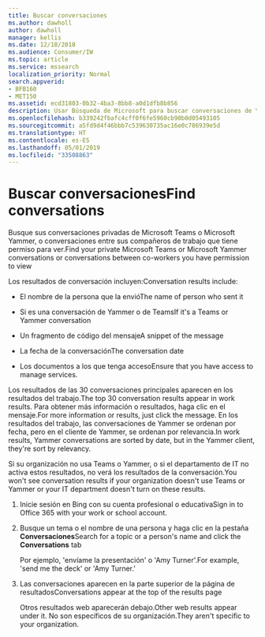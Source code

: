 ```yaml
---
title: Buscar conversaciones
ms.author: dawholl
author: dawholl
manager: kellis
ms.date: 12/18/2018
ms.audience: Consumer/IW
ms.topic: article
ms.service: mssearch
localization_priority: Normal
search.appverid:
- BFB160
- MET150
ms.assetid: ecd31803-0b32-4ba3-8bb8-a0d1dfb8b856
description: Usar Búsqueda de Microsoft para buscar conversaciones de Yammer y Teams y los detalles que verá
ms.openlocfilehash: b339242fbafc4cff0f6fe5960cb90b0d05493105
ms.sourcegitcommit: a5fd9d4f46bbb7c539630735ac16e0c786939e5d
ms.translationtype: HT
ms.contentlocale: es-ES
ms.lasthandoff: 05/01/2019
ms.locfileid: "33508863"
---
```

# <a name="find-conversations"></a><span data-ttu-id="bb35e-103">Buscar conversaciones</span><span class="sxs-lookup"><span data-stu-id="bb35e-103">Find conversations</span></span>

<span data-ttu-id="bb35e-104">Busque sus conversaciones privadas de Microsoft Teams o Microsoft Yammer, o conversaciones entre sus compañeros de trabajo que tiene permiso para ver.</span><span class="sxs-lookup"><span data-stu-id="bb35e-104">Find your private Microsoft Teams or Microsoft Yammer conversations or conversations between co-workers you have permission to view</span></span>
  
<span data-ttu-id="bb35e-105">Los resultados de conversación incluyen:</span><span class="sxs-lookup"><span data-stu-id="bb35e-105">Conversation results include:</span></span>
  
- <span data-ttu-id="bb35e-106">El nombre de la persona que la envió</span><span class="sxs-lookup"><span data-stu-id="bb35e-106">The name of person who sent it</span></span>
    
- <span data-ttu-id="bb35e-107">Si es una conversación de Yammer o de Teams</span><span class="sxs-lookup"><span data-stu-id="bb35e-107">If it's a Teams or Yammer conversation</span></span>
    
- <span data-ttu-id="bb35e-108">Un fragmento de código del mensaje</span><span class="sxs-lookup"><span data-stu-id="bb35e-108">A snippet of the message</span></span>
    
- <span data-ttu-id="bb35e-109">La fecha de la conversación</span><span class="sxs-lookup"><span data-stu-id="bb35e-109">The conversation date</span></span>
    
- <span data-ttu-id="bb35e-110">Los documentos a los que tenga acceso</span><span class="sxs-lookup"><span data-stu-id="bb35e-110">Ensure that you have access to manage services.</span></span>
    
<span data-ttu-id="bb35e-111">Los resultados de las 30 conversaciones principales aparecen en los resultados del trabajo.</span><span class="sxs-lookup"><span data-stu-id="bb35e-111">The top 30 conversation results appear in work results.</span></span> <span data-ttu-id="bb35e-112">Para obtener más información o resultados, haga clic en el mensaje.</span><span class="sxs-lookup"><span data-stu-id="bb35e-112">For more information or results, just click the message.</span></span> <span data-ttu-id="bb35e-113">En los resultados del trabajo, las conversaciones de Yammer se ordenan por fecha, pero en el cliente de Yammer, se ordenan por relevancia.</span><span class="sxs-lookup"><span data-stu-id="bb35e-113">In work results, Yammer conversations are sorted by date, but in the Yammer client, they're sort by relevancy.</span></span>
  
<span data-ttu-id="bb35e-114">Si su organización no usa Teams o Yammer, o si el departamento de IT no activa estos resultados, no verá los resultados de la conversación.</span><span class="sxs-lookup"><span data-stu-id="bb35e-114">You won't see conversation results if your organization doesn't use Teams or Yammer or your IT department doesn't turn on these results.</span></span>
  
1. <span data-ttu-id="bb35e-115">Inicie sesión en Bing con su cuenta profesional o educativa</span><span class="sxs-lookup"><span data-stu-id="bb35e-115">Sign in to Office 365 with your work or school account.</span></span>
    
2. <span data-ttu-id="bb35e-116">Busque un tema o el nombre de una persona y haga clic en la pestaña **Conversaciones**</span><span class="sxs-lookup"><span data-stu-id="bb35e-116">Search for a topic or a person's name and click the **Conversations** tab</span></span> 
    
    <span data-ttu-id="bb35e-117">Por ejemplo, 'envíame la presentación' o 'Amy Turner'.</span><span class="sxs-lookup"><span data-stu-id="bb35e-117">For example, 'send me the deck' or 'Amy Turner.'</span></span>
    
3. <span data-ttu-id="bb35e-118">Las conversaciones aparecen en la parte superior de la página de resultados</span><span class="sxs-lookup"><span data-stu-id="bb35e-118">Conversations appear at the top of the results page</span></span>
    
    <span data-ttu-id="bb35e-119">Otros resultados web aparecerán debajo.</span><span class="sxs-lookup"><span data-stu-id="bb35e-119">Other web results appear under it.</span></span> <span data-ttu-id="bb35e-120">No son específicos de su organización.</span><span class="sxs-lookup"><span data-stu-id="bb35e-120">They aren't specific to your organization.</span></span>
    



